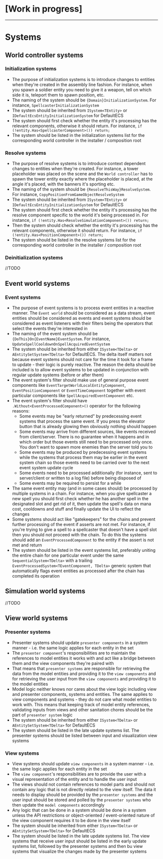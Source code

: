 # [Work in progress]

---

# Systems

## World controller systems

### Initialization systems

- The purpose of initialization systems is to introduce changes to entities when they're created in the assembly line fashion. For instance, when you spawn a soldier entity you need to give it a weapon, tell on which side it is, teleport them to spawn position, etc.
- The naming of the system should be `{Domain}InitializationSystem`. For instance, `SpellcasterInitializationSystem`
- The system should be inherited from `ISystem<TEntity>` or `IDefaultEcsEntityInitializationSystem` for DefaultECS
- The system should first check whether the entity it's processing has the relevant components, otherwise it should return. For instance, ```if (!entity.Has<SpellcasterComponent>()) return;```
- The system should be listed in the initialization systems list for the corresponding world controller in the installer / composition root

### Resolve systems

- The purpose of resolve systems is to introduce context dependent changes to entities when they're created. For instance, a tower placeholder was placed on the scene and the `World controller` has to spawn the tower entity exactly where the placeholder is placed, at the angle it's placed, with the banners it's sporting etc.
- The naming of the system should be `{ResolveThisWay}ResolveSystem`. For instance, `CopyPositionFromGameObjectResolveSystem`
- The system should be inherited from `ISystem<TEntity>` or `IDefaultEcsEntityInitializationSystem` for DefaultECS
- The system should first check whether the entity it's processing has the resolve component specific to the world it's being processed in. For instance, `if (!entity.Has<ResolveSimulationComponent>()) return;`
- Then the system should check whether the entity it's processing has the relevant components, otherwise it should return. For instance, ```if (!entity.Has<PositionComponent>()) return;```
- The system should be listed in the resolve systems list for the corresponding world controller in the installer / composition root

### Deinitialization systems

//TODO

## Event world systems

### Event systems

- The purpose of event systems is to process event entities in a reactive manner. The `Event world` should be considered as a data stream, event entities should be considered as events and event systems should be considered as event listeners with their filters being the operators that select the events they're interested in
- The naming of the event system should be `{DoThis}On{EventName}EventSystem`. For instance, `UpdateSpellCooldownOnSpellAcquiredEventSystem`
- The system should be inherited from either `ISystem<TDelta>` or `AEntitySetSystem<TDelta>` for DefaultECS. The delta itself matters not because event systems should not care for the time it took for a frame to update - their logic is purely reactive. The reason the delta should be included is to allow event systems to be updated in conjunction with regular update systems (before or after them)
- The event system's filter should make use of general purpose event components like `EventTargetWorldLocalEntityComponent`, `EventPositionComponent` or `EventTimeComponent` together with event particular components like `SpellAcquiredEventComponent` etc.
- The event system's filter should have `.Without<EventProcessedComponent>()` operator for the following reasons:
	-  Some events may be "early returned" by predecessing event systems that process the same event. If you press the elevator button that is already glowing then obviously nothing should happen
	- Some events may arrive from different sources, like events received from client/server. There is no guarantee when it happens and in which order but those events still need to be processed only once. You don't want to spawn more enemies than the server told you to
	- Some events may be produced by predecessing event systems while the systems that process them may be earlier in the event system chain so those events need to be carried over to the next event system update cycle
	- Some events need to be processed additionally (for instance, sent to server/client or written to a log file) before being disposed of
	- Some events may be required to persist for a while
- The same event entity may (and in some cases should) be processed by multiple systems in a chain. For instance, when you give spellcaster a new spell you should first check whether he has another spell in the designated slot and get rid of it, then update the spell's data on mana cost, cooldowns and stuff and finally update the UI to reflect the changes
- Some systems should act like "gatekeepers" for the chains and prevent further processing of the event if asserts are not met. For instance, if you're trying to give a spell to a spellcaster that doesn't have a spell slot then you should not proceed with the chain. To do this the systems should add an `EventProcessedComponent` to the entity if the assert is not met and return
- The system should be listed in the event systems list, preferably uniting the entire chain for one particular event under the same `SequentialSystem<TDelta>` with a trailing `EventProcessedSystem<TEventComponent, TDelta>` generic system that automatically flags event entities as processed after the chain has completed its operation

## Simulation world systems

//TODO

## View world systems

### Presenter systems

- Presenter systems should update `presenter components` in a system manner - i.e. the same logic applies for each entity in the set
- The `presenter component`'s responsibilities are to maintain the references to model entities it works with and act like a bridge between them and the view components they're paired with
- That means that `presenter systems` are responsible for retrieving the data from the model entities and providing it to the `view components` and for retrieving the user input from the `view components` and providing it to the model entities
- Model logic neither knows nor cares about the view logic including view and presenter components, systems and entities. The same applies to view components and systems - they do not care what model entities to work with. This means that keeping track of model entity references, validating inputs from views and other sanitation chores should be the part of `presenter system` logic
- The system should be inherited from either `ISystem<TDelta>` or `AEntitySetSystem<TDelta>` for DefaultECS
- The system should be listed in the late update systems list. The presenter systems should be listed between input and visualization view systems

### View systems

- View systems should update `view components` in a system manner - i.e. the same logic applies for each entity in the set
- The `view component`'s responsibilities are to provide the user with a visual representation of the entity and to handle the user input
- The views should not contain references to model parts and should not contain any logic that is not directly related to the view itself. The data it needs to display should be provided by the `presenter systems` and the user input should be stored and polled by the `presenter systems` who then update the `model components` accordingly
- Any logic that can be done in a system should be done in a system unless the API restrictions or object-oriented / event-oriented nature of the view component requires it to be done in the view itself
- The system should be inherited from either `ISystem<TDelta>` or `AEntitySetSystem<TDelta>` for DefaultECS
- The system should be listed in the late update systems list. The view systems that receive user input should be listed in the early update systems list, followed by the presenter systems and then bu view systems that visualize the changes made by the presenter systems